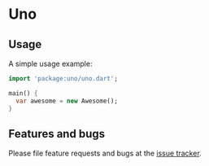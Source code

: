 # Uno

## Usage

A simple usage example:

```dart
import 'package:uno/uno.dart';

main() {
  var awesome = new Awesome();
}
```

## Features and bugs

Please file feature requests and bugs at the [issue tracker][tracker].

[tracker]: http://example.com/issues/replaceme
